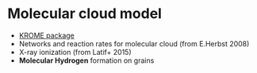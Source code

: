 # Molecular cloud model
- [KROME package](http://kromepackage.org/)
- Networks and reaction rates for molecular cloud (from E.Herbst 2008)
- X-ray ionization (from Latif+ 2015)
- **Molecular Hydrogen** formation on grains
